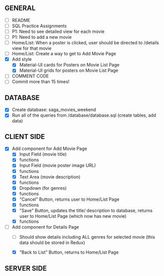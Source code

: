 ## GENERAL
- [ ] README
- [ ] SQL Practice Assignments
- [ ] P1: Need to see detailed view for each movie
- [ ] P1: Need to add a new movie
- [ ] Home/List: When a poster is clicked, user should be directed to /details view for that movie
- [ ] Home/List: Create a way to get to Add Movie Page
- [x] Add style
    - [x] Material-UI cards for Posters on Movie List Page
    - [x] Material-UI grids for posters on Movie List Page
- [ ] COMMENT CODE
- [ ] Commit more than 15 times!

## DATABASE
- [x] Create database: saga_movies_weekend
- [x] Run all of the queries from /database/database.sql (create tables, add data)

## CLIENT SIDE
- [x] Add component for Add Movie Page
    - [x] Input Field (movie title)
    - [x] functions
    - [x] Input Field (movie poster image URL)
    - [x] functions
    - [x] Text Area (movie description)
    - [x] functions
    - [x] Dropdown (for genres)
    - [x] functions
    - [x] "Cancel" Button, returns user to Home/List Page
    - [x] functions
    - [x] "Save" Button, updates the title/ description to database, returns user to Home/List Page (which now has new movie)
    - [x] functions
- [ ] Add component for Details Page
    - [ ] Should show details including ALL genres for selected movie (this data should be stored in Redux)
    - [x] "Back to List" Button, returns to Home/List Page




## SERVER SIDE




